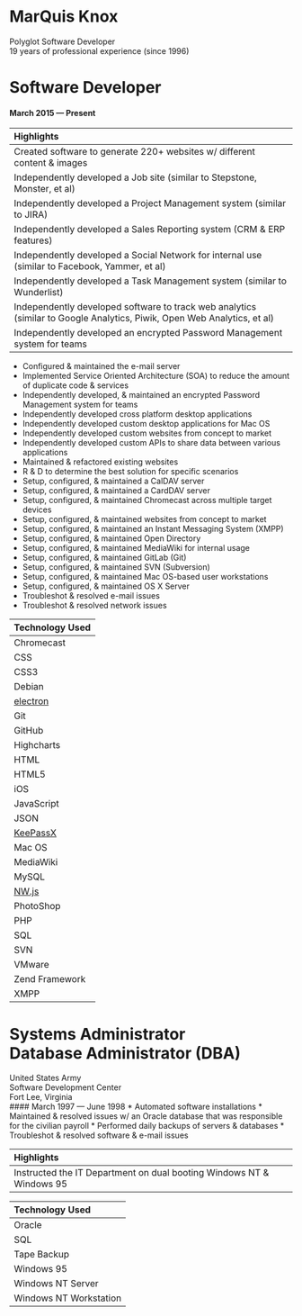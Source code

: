 # MarQuis Knox
Polyglot Software Developer<br>
19 years of professional experience (since 1996)
<br>
# Software Developer
#### March 2015 &mdash; Present
| Highlights      | 
| :------------ |
| Created software to generate 220+ websites w/ different content & images|
| Independently developed a Job site (similar to Stepstone, Monster, et al) |
| Independently developed a Project Management system (similar to JIRA) |
| Independently developed a Sales Reporting system (CRM & ERP features) |
| Independently developed a Social Network for internal use (similar to Facebook, Yammer, et al) |
| Independently developed a Task Management system (similar to Wunderlist) |
| Independently developed software to track web analytics (similar to Google Analytics, Piwik, Open Web Analytics, et al) |
| Independently developed an encrypted Password Management system for teams |

* Configured & maintained the e-mail server
* Implemented Service Oriented Architecture (SOA) to reduce the amount of duplicate code & services
* Independently developed, & maintained an encrypted Password Management system for teams
* Independently developed cross platform desktop applications
* Independently developed custom desktop applications for Mac OS
* Independently developed custom websites from concept to market
* Independently developed custom APIs to share data between various applications
* Maintained & refactored existing websites
* R & D to determine the best solution for specific scenarios 
* Setup, configured, & maintained a CalDAV server
* Setup, configured, & maintained a CardDAV server
* Setup, configured, & maintained Chromecast across multiple target devices
* Setup, configured, & maintained websites from concept to market
* Setup, configured, & maintained an Instant Messaging System (XMPP)
* Setup, configured, & maintained Open Directory
* Setup, configured, & maintained MediaWiki for internal usage
* Setup, configured, & maintained GitLab (Git)
* Setup, configured, & maintained SVN (Subversion)
* Setup, configured, & maintained Mac OS-based user workstations
* Setup, configured, & maintained OS X Server
* Troubleshot & resolved e-mail issues
* Troubleshot & resolved network issues

| Technology Used | 
| :------------ |
| Chromecast |
| CSS |
| CSS3 |
| Debian |
| [electron](https://github.com/atom/electron)
| Git |
| GitHub |
| Highcharts |
| HTML |
| HTML5 |
| iOS |
| JavaScript |
| JSON |
| [KeePassX](https://github.com/keepassx/keepassx) |
| Mac OS |
| MediaWiki | 
| MySQL      |
| [NW.js](https://github.com/nwjs/nw.js)| 
| PhotoShop |
| PHP |
| SQL |
| SVN |
| VMware | 
| Zend Framework| 
|XMPP|

<h1>Systems Administrator<br>
Database Administrator (DBA)</h1>
United States Army
<br>
Software Development Center<br>
Fort Lee, Virginia<br>
#### March 1997 &mdash; June 1998
* Automated software installations
* Maintained & resolved issues w/ an Oracle database that was responsible for the civilian payroll
* Performed daily backups of servers & databases
* Troubleshot & resolved software & e-mail issues

| Highlights      | 
| :------------ |
| Instructed the IT Department on dual booting Windows NT & Windows 95|

| Technology Used | 
| :------------ |
| Oracle |
| SQL |
| Tape Backup |
| Windows 95 |
| Windows NT Server |
| Windows NT Workstation |
